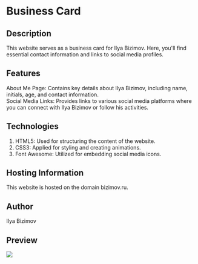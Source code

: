 # Business Card
## Description
This website serves as a business card for Ilya Bizimov. Here, you'll find essential contact information and links to social media profiles.
  
## Features
About Me Page: Contains key details about Ilya Bizimov, including name, initials, age, and contact information.<br>
Social Media Links: Provides links to various social media platforms where you can connect with Ilya Bizimov or follow his activities.
  
## Technologies
1. HTML5: Used for structuring the content of the website.
2. CSS3: Applied for styling and creating animations.
3. Font Awesome: Utilized for embedding social media icons.
  
## Hosting Information
This website is hosted on the domain bizimov.ru.
  
## Author
Ilya Bizimov <br>

## Preview
<img src="https://imgur.com/PhIJIRT.png">

